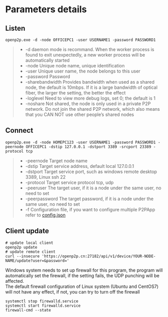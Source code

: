 # Parameters details

## Listen
```
openp2p.exe -d -node OFFICEPC1 -user USERNAME1 -password PASSWORD1  
```
>* -d daemon mode is recommand. When the worker process is found to exit unexpectedly, a new worker process will be automatically started
>* -node Unique node name, unique identification
>* -user Unique user name, the node belongs to this user
>* -password Password
>* -sharebandwidth Provides bandwidth when used as a shared node, the default is 10mbps. If it is a large bandwidth of optical fiber, the larger the setting, the better the effect
>* -loglevel Need to view more debug logs, set 0; the default is 1
>* -noshare Not shared, the node is only used in a private P2P network. Do not join the shared P2P network, which also means that you CAN NOT use other people’s shared nodes

## Connect
```
openp2p.exe -d -node HOMEPC123 -user USERNAME1 -password PASSWORD1 -peernode OFFICEPC1 -dstip 127.0.0.1 -dstport 3389 -srcport 23389 -protocol tcp
```
>* -peernode Target node name
>* -dstip Target service address, default local 127.0.0.1
>* -dstport Target service port, such as windows remote desktop 3389, Linux ssh 22
>* -protocol Target service protocol tcp, udp
>* -peeruser The target user, if it is a node under the same user, no need to set
>* -peerpassword The target password, if it is a node under the same user, no need to set
>* -f Configuration file, if you want to configure multiple P2PApp refer to [config.json](/config.json)

## Client update
```
# update local client
openp2p update  
# update remote client
curl --insecure 'https://openp2p.cn:27182/api/v1/device/YOUR-NODE-NAME/update?user=&password='
```

Windows system needs to set up firewall for this program, the program will automatically set the firewall, if the setting fails, the UDP punching will be affected.  
The default firewall configuration of Linux system (Ubuntu and CentOS7) will not have any effect, if not, you can try to turn off the firewall
```
systemctl stop firewalld.service
systemctl start firewalld.service
firewall-cmd --state
```